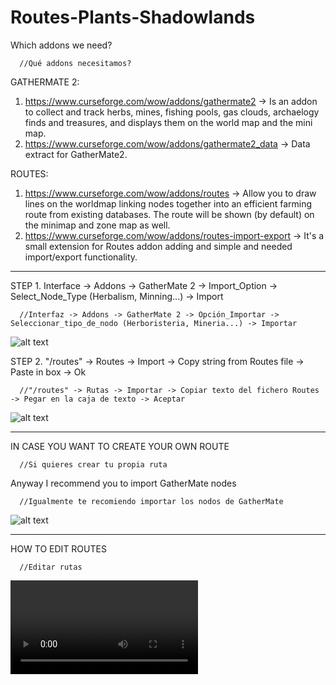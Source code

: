 # Routes-Plants-Shadowlands

Which addons we need?

      //Qué addons necesitamos?

GATHERMATE 2:
1. https://www.curseforge.com/wow/addons/gathermate2 -> Is an addon to collect and track herbs, mines, fishing pools, gas clouds, archaelogy finds and treasures, and displays them on the world map and the mini map.
2. https://www.curseforge.com/wow/addons/gathermate2_data -> Data extract for GatherMate2.

ROUTES: 
1. https://www.curseforge.com/wow/addons/routes -> Allow you to draw lines on the worldmap linking nodes together into an efficient farming route from existing databases. The route will be shown (by default) on the minimap and zone map as well.
2. https://www.curseforge.com/wow/addons/routes-import-export -> It's a small extension for Routes addon adding and simple and needed import/export functionality.

********************************************************************************************************************************************************************************

STEP 1. Interface -> Addons -> GatherMate 2 -> Import_Option -> Select_Node_Type (Herbalism, Minning...) -> Import
      
      //Interfaz -> Addons -> GatherMate 2 -> Opción_Importar -> Seleccionar_tipo_de_nodo (Herboristeria, Mineria...) -> Importar

![alt text](https://i.gyazo.com/3e2ed57f08cf482184959d28ba236623.png)

STEP 2. "/routes" -> Routes -> Import -> Copy string from Routes file -> Paste in box -> Ok
      
      //"/routes" -> Rutas -> Importar -> Copiar texto del fichero Routes -> Pegar en la caja de texto -> Aceptar
      
![alt text](https://i.gyazo.com/163abab84a5b86cb5ba3e84166b55d8a.png)

********************************************************************************************************************************************************************************

IN CASE YOU WANT TO CREATE YOUR OWN ROUTE

      //Si quieres crear tu propia ruta
      
Anyway I recommend you to import GatherMate nodes

      //Igualmente te recomiendo importar los nodos de GatherMate

![alt text](https://i.gyazo.com/49e86f4863ff6a97b4d98fe611a19a22.png)

********************************************************************************************************************************************************************************

HOW TO EDIT ROUTES

      //Editar rutas
      
![](https://i.gyazo.com/b2d0d69d470added50044c17b850cde9.mp4)
